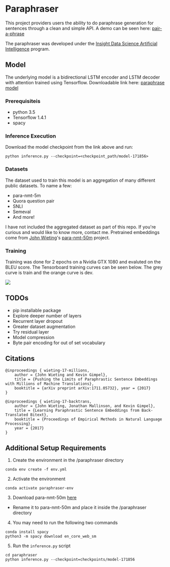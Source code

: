 # Paraphraser 

This project providers users the ability to do paraphrase generation for sentences through a clean and simple API.  A demo can be seen here: [pair-a-phrase](http://pair-a-phrase.it)

The paraphraser was developed under the [Insight Data Science Artificial Intelligence](http://insightdata.ai/) program.

## Model

The underlying model is a bidirectional LSTM encoder and LSTM decoder with attention trained using Tensorflow.  Downloadable link here: [paraphrase model](https://drive.google.com/open?id=18uOQsosF4uVGvUgp6pB4BKrQZ1FktlmM)

### Prerequisiteis

* python 3.5
* Tensorflow 1.4.1
* spacy

### Inference Execution

Download the model checkpoint from the link above and run:

```
python inference.py --checkpoint=<checkpoint_path/model-171856>
```

### Datasets

The dataset used to train this model is an aggregation of many different public datasets.  To name a few:
* para-nmt-5m
* Quora question pair
* SNLI
* Semeval
* And more!

I have not included the aggregated dataset as part of this repo.  If you're curious and would like to know more, contact me.  Pretrained embeddings come from [John Wieting](http://www.cs.cmu.edu/~jwieting)'s [para-nmt-50m](https://github.com/jwieting/para-nmt-50m) project.

### Training

Training was done for 2 epochs on a Nvidia GTX 1080 and evaluted on the BLEU score. The Tensorboard training curves can be seen below.  The grey curve is train and the orange curve is dev.

<img src="https://raw.githubusercontent.com/vsuthichai/paraphraser/master/images/20180128-035256-plot.png" align="center">

## TODOs

* pip installable package
* Explore deeper number of layers
* Recurrent layer dropout
* Greater dataset augmentation 
* Try residual layer
* Model compression
* Byte pair encoding for out of set vocabulary

## Citations

```
@inproceedings { wieting-17-millions, 
    author = {John Wieting and Kevin Gimpel}, 
    title = {Pushing the Limits of Paraphrastic Sentence Embeddings with Millions of Machine Translations}, 
    booktitle = {arXiv preprint arXiv:1711.05732}, year = {2017} 
}

@inproceedings { wieting-17-backtrans, 
    author = {John Wieting, Jonathan Mallinson, and Kevin Gimpel}, 
    title = {Learning Paraphrastic Sentence Embeddings from Back-Translated Bitext}, 
    booktitle = {Proceedings of Empirical Methods in Natural Language Processing}, 
    year = {2017} 
}
```

## Additional Setup Requirements
1) Create the environment in the /paraphraser directory
```
conda env create -f env.yml
``` 

2) Activate the environment
```
conda activate paraphraser-env
```

3) Download para-nmt-50m [here](https://drive.google.com/file/d/1l2liCZqWX3EfYpzv9OmVatJAEISPFihW/view)
* Rename it to para-nmt-50m and place it inside the /paraphraser directory

4) You may need to run the following two commands
```
conda install spacy
python3 -m spacy download en_core_web_sm
```

5) Run the ```inference.py``` script
```
cd paraphraser
python inference.py --checkpoint=checkpoints/model-171856
```
